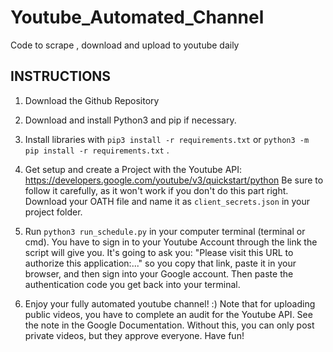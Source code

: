 # Youtube_Automated_Channel
Code to scrape , download and upload to youtube daily
## INSTRUCTIONS

   1. Download the Github Repository

   2. Download and install Python3 and pip if necessary.

   3. Install libraries with ```pip3 install -r requirements.txt``` or ```python3 -m pip install -r requirements.txt``` .

   4. Get setup and create a Project with the Youtube API: https://developers.google.com/youtube/v3/quickstart/python Be sure to follow it carefully, as it won't work if you don't do this part right. Download your OATH file and name it as ```client_secrets.json``` in your project folder.

   5. Run ```python3 run_schedule.py``` in your computer terminal (terminal or cmd). You have to sign in to your Youtube Account through the link the script will give you. It's going to ask you: "Please visit this URL to authorize this application:..." so you copy that link, paste it in your browser, and then sign into your Google account. Then paste the authentication code you get back into your terminal.
    
   6. Enjoy your fully automated youtube channel! :) Note that for uploading public videos, you have to complete an audit for the Youtube API. See the note in the Google Documentation. Without this, you can only post private videos, but they approve everyone. Have fun!
